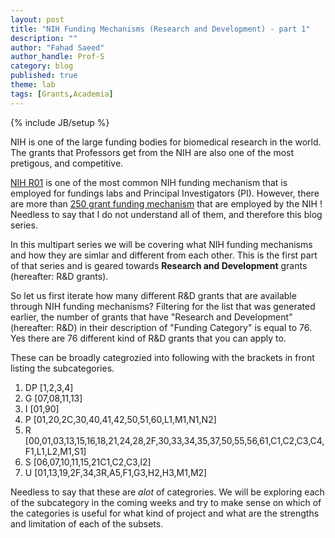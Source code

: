 ```yaml
---
layout: post
title: "NIH Funding Mechanisms (Research and Development) - part 1"
description: ""
author: "Fahad Saeed"
author_handle: Prof-S
category: blog
published: true
theme: lab
tags: [Grants,Academia]
---
```

{% include JB/setup %}

NIH is one of the large funding bodies for biomedical research in the world. The grants that Professors get from the NIH are also one of the most pretigous, and competitive.

[NIH R01](https://grants.nih.gov/funding/activity-codes/R01) is one of the most common NIH funding mechanism that is employed for fundings labs and Principal Investigators (PI). However, there are more than [250 grant funding mechanism](https://grants.nih.gov/funding/activity-codes) that are employed by the NIH ! Needless to say that I do not understand all of them, and therefore this blog series.

In this multipart series we will be covering what NIH funding mechanisms and how they are simlar and different from each other. This is the first part of that series and is geared towards **Research and Development** grants (hereafter: R&D grants).

So let us first iterate how many different R&D grants that are available through NIH funding mechanisms?
Filtering for the list that was generated earlier, the number of grants that have "Research and Development" (hereafter: R&D) in their description of "Funding Category" is equal to 76. Yes there are 76 different kind of R&D grants that you can apply to.

These can be broadly categrozied into following with the brackets in front listing the subcategories.
1. DP [1,2,3,4]
2. G [07,08,11,13]
3. I [01,90]
4. P [01,20,2C,30,40,41,42,50,51,60,L1,M1,N1,N2]
5. R [00,01,03,13,15,16,18,21,24,28,2F,30,33,34,35,37,50,55,56,61,C1,C2,C3,C4,F1,L1,L2,M1,S1]
6. S [06,07,10,11,15,21C1,C2,C3,I2]
7. U [01,13,19,2F,34,3R,A5,F1,G3,H2,H3,M1,M2]

Needless to say that these are *alot* of categrories. We will be exploring each of the subcategory in the coming weeks and try to make sense on which of the categories is useful for what kind of project and what are the strengths and limitation of each of the subsets.







